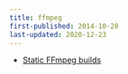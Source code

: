 ```yaml
---
title: ffmpeg
first-published: 2014-10-20
last-updated: 2020-12-23
---
```


*   [Static FFmpeg builds](https://johnvansickle.com/ffmpeg/)

